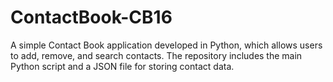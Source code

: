 # ContactBook-CB16
A simple Contact Book application developed in Python, which allows users to add, remove, and search contacts. The repository includes the main Python script and a JSON file for storing contact data.
